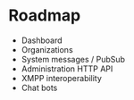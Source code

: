 # Roadmap

- Dashboard
- Organizations
- System messages / PubSub
- Administration HTTP API
- XMPP interoperability
- Chat bots
